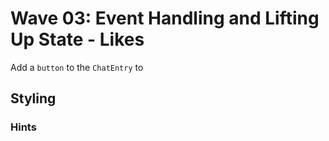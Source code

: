 # Wave 03: Event Handling and Lifting Up State - Likes

Add a `button` to the `ChatEntry` to 

## Styling

### Hints